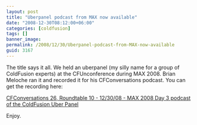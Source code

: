 ```yaml
---
layout: post
title: "Uberpanel podcast from MAX now available"
date: "2008-12-30T08:12:00+06:00"
categories: [coldfusion]
tags: []
banner_image: 
permalink: /2008/12/30/Uberpanel-podcast-from-MAX-now-available
guid: 3167
---
```


The title says it all. We held an uberpanel (my silly name for a group of ColdFusion experts) at the CFUnconference during MAX 2008. Brian Meloche ran it and recorded it for his CFConversations podcast. You can get the recording here:

<a href="http://www.cfconversations.com/index.cfm/2008/12/30/MAX2008Day3UberPanel">CFConversations 26, Roundtable 10 - 12/30/08 - MAX 2008 Day 3 podcast of the ColdFusion Uber Panel</a>

Enjoy.